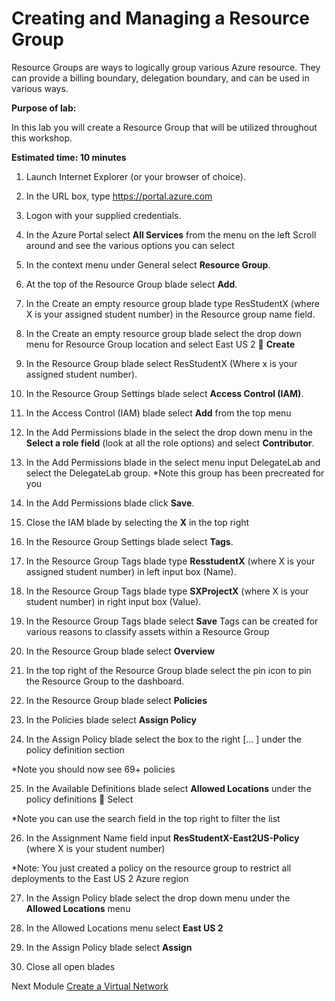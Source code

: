# Creating and Managing a Resource Group #

Resource Groups are ways to logically group various Azure resource.  They can provide a billing boundary, delegation boundary, and can be used in various ways.

**Purpose of lab:**
  
In this lab you will create a Resource Group that will be utilized throughout this workshop.

**Estimated time:  10 minutes**

1. Launch Internet Explorer (or your browser of choice).

2. In the URL box, type https://portal.azure.com
3. Logon with your supplied credentials.
4. In the Azure Portal select **All Services** from the menu on the left Scroll around and see the various options you can select
5. In the context menu under General select **Resource Group**.
6. At the top of the Resource Group blade select **Add**.
7. In the Create an empty resource group blade type ResStudentX (where X is your assigned student number) in the Resource group name field.
8. In the Create an empty resource group blade select the drop down menu for Resource Group location and select East US 2   **Create**
9. In the Resource Group blade select ResStudentX (Where x is your assigned student number).
10. In the Resource Group Settings blade select **Access Control (IAM)**.
11. In the Access Control (IAM) blade select **Add** from the top menu
12. In the Add Permissions blade in the select the drop down menu in the **Select a role field** (look at all the role options) and select **Contributor**.
13. In the Add Permissions blade in the select menu input DelegateLab and select the DelegateLab group. *Note this group has been precreated for you
14. In the Add Permissions blade click **Save**.
15. Close the IAM blade by selecting the **X** in the top right
16. In the Resource Group Settings blade select **Tags**.
17. In the Resource Group Tags blade type **ResstudentX** (where X is your assigned student number) in left input box (Name).
18. In the Resource Group Tags blade type **SXProjectX** (where X is your student number) in right input box (Value).
19. In the Resource Group Tags blade select **Save** Tags can be created for various reasons to classify assets within a Resource Group
20. In the Resource Group blade select **Overview**
21. In the top right of the Resource Group blade select the pin icon to pin the Resource Group to the dashboard.
22. In the Resource Group blade select **Policies**
23. In the Policies blade select **Assign Policy**
24. In the Assign Policy blade select the box to the right [… ] under the policy definition section 

*Note you should now see 69+ policies

25. In the Available Definitions blade select **Allowed Locations** under the policy definitions  Select
  
*Note you can use the search field in the top right to filter the list

26. In the Assignment Name field input **ResStudentX-East2US-Policy** (where X is your student number) 

*Note: You just created a policy on the resource group to restrict all deployments to the East US 2 Azure region

27. In the Assign Policy blade select the drop down menu under the **Allowed Locations** menu

28. In the Allowed Locations menu select **East US 2**

29. In the Assign Policy blade select **Assign**

30. Close all open blades


Next Module [Create a Virtual Network](Modules/virtualnetwork.md)
